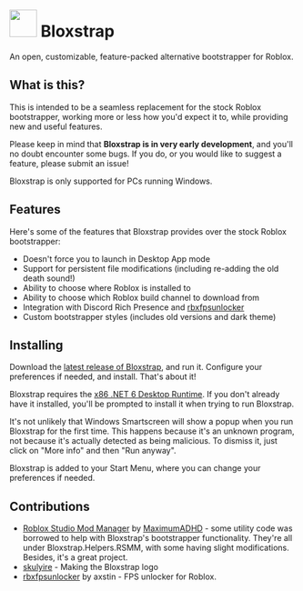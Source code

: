# <img src="https://github.com/pizzaboxer/bloxstrap/raw/main/Bloxstrap/Resources/IconBloxstrap-png.png" width="48"/> Bloxstrap

An open, customizable, feature-packed alternative bootstrapper for Roblox.

## What is this?
This is intended to be a seamless replacement for the stock Roblox bootstrapper, working more or less how you'd expect it to, while providing new and useful features.

Please keep in mind that **Bloxstrap is in very early development**, and you'll no doubt encounter some bugs. If you do, or you would like to suggest a feature, please submit an issue!
 
Bloxstrap is only supported for PCs running Windows.
 
## Features
Here's some of the features that Bloxstrap provides over the stock Roblox bootstrapper:

* Doesn't force you to launch in Desktop App mode
* Support for persistent file modifications (including re-adding the old death sound!)
* Ability to choose where Roblox is installed to 
* Ability to choose which Roblox build channel to download from
* Integration with Discord Rich Presence and [rbxfpsunlocker](https://github.com/axstin/rbxfpsunlocker)
* Custom bootstrapper styles (includes old versions and dark theme)

## Installing
Download the [latest release of Bloxstrap](https://github.com/pizzaboxer/bloxstrap/releases/latest), and run it. Configure your preferences if needed, and install. That's about it!

Bloxstrap requires the [x86 .NET 6 Desktop Runtime](https://dotnet.microsoft.com/en-us/download/dotnet/thank-you/runtime-desktop-6.0.8-windows-x86-installer). If you don't already have it installed, you'll be prompted to install it when trying to run Bloxstrap.
 
It's not unlikely that Windows Smartscreen will show a popup when you run Bloxstrap for the first time. This happens because it's an unknown program, not because it's actually detected as being malicious. To dismiss it, just click on "More info" and then "Run anyway".

Bloxstrap is added to your Start Menu, where you can change your preferences if needed.

## Contributions
* [Roblox Studio Mod Manager](https://github.com/MaximumADHD/Roblox-Studio-Mod-Manager) by [MaximumADHD](https://www.roblox.com/users/2032622/profile) - some utility code was borrowed to help with Bloxstrap's bootstrapper functionality. They're all under Bloxstrap.Helpers.RSMM, with some having slight modifications. Besides, it's a great project.
* [skulyire](https://www.roblox.com/users/2485612194/profile) - Making the Bloxstrap logo
* [rbxfpsunlocker](https://github.com/axstin/rbxfpsunlocker) by axstin - FPS unlocker for Roblox.
